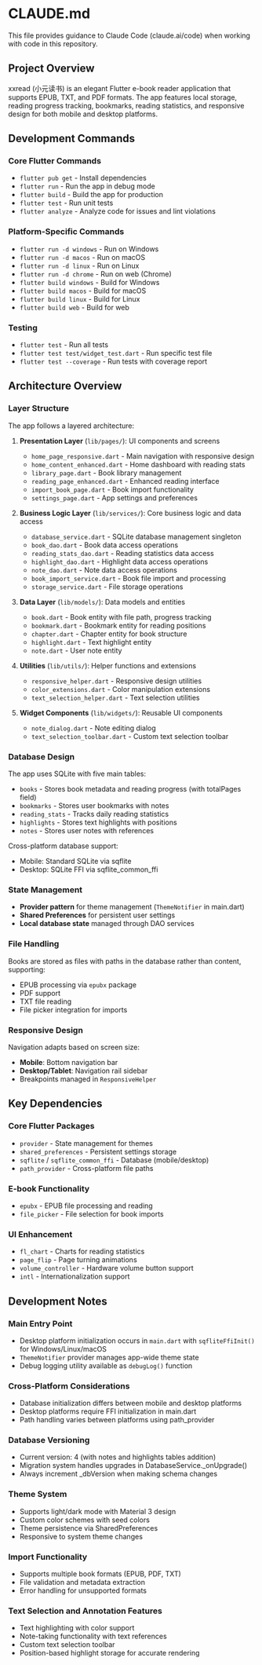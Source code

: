 # CLAUDE.md

This file provides guidance to Claude Code (claude.ai/code) when working with code in this repository.

## Project Overview

xxread (小元读书) is an elegant Flutter e-book reader application that supports EPUB, TXT, and PDF formats. The app features local storage, reading progress tracking, bookmarks, reading statistics, and responsive design for both mobile and desktop platforms.

## Development Commands

### Core Flutter Commands
- `flutter pub get` - Install dependencies
- `flutter run` - Run the app in debug mode
- `flutter build` - Build the app for production
- `flutter test` - Run unit tests
- `flutter analyze` - Analyze code for issues and lint violations

### Platform-Specific Commands
- `flutter run -d windows` - Run on Windows
- `flutter run -d macos` - Run on macOS
- `flutter run -d linux` - Run on Linux
- `flutter run -d chrome` - Run on web (Chrome)
- `flutter build windows` - Build for Windows
- `flutter build macos` - Build for macOS
- `flutter build linux` - Build for Linux
- `flutter build web` - Build for web

### Testing
- `flutter test` - Run all tests
- `flutter test test/widget_test.dart` - Run specific test file
- `flutter test --coverage` - Run tests with coverage report

## Architecture Overview

### Layer Structure
The app follows a layered architecture:

1. **Presentation Layer** (`lib/pages/`): UI components and screens
   - `home_page_responsive.dart` - Main navigation with responsive design
   - `home_content_enhanced.dart` - Home dashboard with reading stats
   - `library_page.dart` - Book library management
   - `reading_page_enhanced.dart` - Enhanced reading interface
   - `import_book_page.dart` - Book import functionality
   - `settings_page.dart` - App settings and preferences

2. **Business Logic Layer** (`lib/services/`): Core business logic and data access
   - `database_service.dart` - SQLite database management singleton
   - `book_dao.dart` - Book data access operations
   - `reading_stats_dao.dart` - Reading statistics data access
   - `highlight_dao.dart` - Highlight data access operations
   - `note_dao.dart` - Note data access operations
   - `book_import_service.dart` - Book file import and processing
   - `storage_service.dart` - File storage operations

3. **Data Layer** (`lib/models/`): Data models and entities
   - `book.dart` - Book entity with file path, progress tracking
   - `bookmark.dart` - Bookmark entity for reading positions
   - `chapter.dart` - Chapter entity for book structure
   - `highlight.dart` - Text highlight entity
   - `note.dart` - User note entity

4. **Utilities** (`lib/utils/`): Helper functions and extensions
   - `responsive_helper.dart` - Responsive design utilities
   - `color_extensions.dart` - Color manipulation extensions
   - `text_selection_helper.dart` - Text selection utilities

5. **Widget Components** (`lib/widgets/`): Reusable UI components
   - `note_dialog.dart` - Note editing dialog
   - `text_selection_toolbar.dart` - Custom text selection toolbar

### Database Design
The app uses SQLite with five main tables:
- `books` - Stores book metadata and reading progress (with totalPages field)
- `bookmarks` - Stores user bookmarks with notes
- `reading_stats` - Tracks daily reading statistics
- `highlights` - Stores text highlights with positions
- `notes` - Stores user notes with references

Cross-platform database support:
- Mobile: Standard SQLite via sqflite
- Desktop: SQLite FFI via sqflite_common_ffi

### State Management
- **Provider pattern** for theme management (`ThemeNotifier` in main.dart)
- **Shared Preferences** for persistent user settings
- **Local database state** managed through DAO services

### File Handling
Books are stored as files with paths in the database rather than content, supporting:
- EPUB processing via `epubx` package
- PDF support
- TXT file reading
- File picker integration for imports

### Responsive Design
Navigation adapts based on screen size:
- **Mobile**: Bottom navigation bar
- **Desktop/Tablet**: Navigation rail sidebar
- Breakpoints managed in `ResponsiveHelper`

## Key Dependencies

### Core Flutter Packages
- `provider` - State management for themes
- `shared_preferences` - Persistent settings storage
- `sqflite` / `sqflite_common_ffi` - Database (mobile/desktop)
- `path_provider` - Cross-platform file paths

### E-book Functionality
- `epubx` - EPUB file processing and reading
- `file_picker` - File selection for book imports

### UI Enhancement
- `fl_chart` - Charts for reading statistics
- `page_flip` - Page turning animations
- `volume_controller` - Hardware volume button support
- `intl` - Internationalization support

## Development Notes

### Main Entry Point
- Desktop platform initialization occurs in `main.dart` with `sqfliteFfiInit()` for Windows/Linux/macOS
- `ThemeNotifier` provider manages app-wide theme state
- Debug logging utility available as `debugLog()` function

### Cross-Platform Considerations
- Database initialization differs between mobile and desktop platforms
- Desktop platforms require FFI initialization in main.dart
- Path handling varies between platforms using path_provider

### Database Versioning
- Current version: 4 (with notes and highlights tables addition)
- Migration system handles upgrades in DatabaseService._onUpgrade()
- Always increment _dbVersion when making schema changes

### Theme System
- Supports light/dark mode with Material 3 design
- Custom color schemes with seed colors
- Theme persistence via SharedPreferences
- Responsive to system theme changes

### Import Functionality
- Supports multiple book formats (EPUB, PDF, TXT)
- File validation and metadata extraction
- Error handling for unsupported formats

### Text Selection and Annotation Features
- Text highlighting with color support
- Note-taking functionality with text references
- Custom text selection toolbar
- Position-based highlight storage for accurate rendering